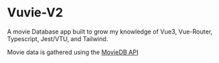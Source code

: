 # Vuvie-V2

A movie Database app built to grow my knowledge of Vue3, Vue-Router, Typescript, Jest/VTU, and Tailwind.

Movie data is gathered using the [MovieDB API]('https://developers.themoviedb.org/3')
